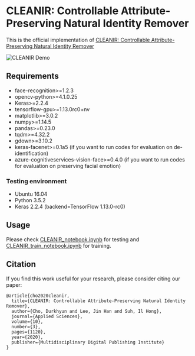 # CLEANIR: Controllable Attribute-Preserving Natural Identity Remover
This is the official implementation of [CLEANIR: Controllable Attribute-Preserving Natural Identity Remover](https://www.mdpi.com/2076-3417/10/3/1120)

![CLEANIR Demo](./cleanir_demo.gif)

## Requirements
- face-recognition>=1.2.3
- opencv-python>=4.1.0.25
- Keras>=2.2.4
- tensorflow-gpu>=1.13.0rc0+nv
- matplotlib>=3.0.2
- numpy>=1.14.5
- pandas>=0.23.0
- tqdm>=4.32.2
- gdown>=3.10.2
- keras-facenet>=0.1a5 (if you want to run codes for evaluation on de-identification)
- azure-cognitiveservices-vision-face>=0.4.0 (if you want to run codes for evaluation on preserving facial emotion)

### Testing environment
- Ubuntu 16.04
- Python 3.5.2
- Keras 2.2.4 (backend=TensorFlow 1.13.0-rc0)

## Usage
Please check [CLEANIR_notebook.ipynb](https://github.com/chodurkhyun/cleanir/blob/master/CLEANIR_notebook.ipynb) for testing and [CLEANIR_train_notebook.ipynb](https://github.com/chodurkhyun/cleanir/blob/master/CLEANIR_train_notebook.ipynb) for training.

## Citation
If you find this work useful for your research, please consider citing our paper:
```
@article{cho2020cleanir,
  title={CLEANIR: Controllable Attribute-Preserving Natural Identity Remover},
  author={Cho, Durkhyun and Lee, Jin Han and Suh, Il Hong},
  journal={Applied Sciences},
  volume={10},
  number={3},
  pages={1120},
  year={2020},
  publisher={Multidisciplinary Digital Publishing Institute}
}
```
